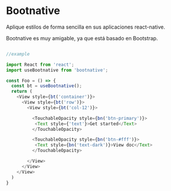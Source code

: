# Bootnative

Aplique estilos  de forma sencilla en sus aplicaciones react-native.

Bootnative es muy amigable, ya que está basado en Bootstrap.

``` javascript

//example

import React from 'react';
import useBootnative from 'bootnative';

const Foo = () => {
  const bt = useBootnative();
  return (
    <View style={bt('container')}>
      <View style={bt('row')}>
        <View style={bt('col-12')}>

          <TouchableOpacity style={bn('btn-primary')}>
           <Text style={'text'}>Get started</Text>
          </TouchableOpacity>

          <TouchableOpacity style={bn('btn-#fff')}>
           <Text style={bn('text-dark')}>View doc</Text>
          </TouchableOpacity>

        </View>
      </View>
    </View>
  )
}

```